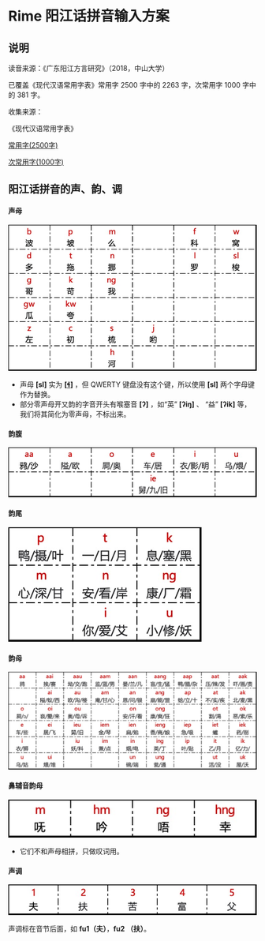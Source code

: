# Rime 阳江话拼音输入方案

## 说明

读音来源：《广东阳江方言研究》（2018，中山大学）

已覆盖《现代汉语常用字表》常用字 2500 字中的 2263 字，次常用字 1000 字中的 381 字。

收集来源：

《现代汉语常用字表》

[常用字(2500字)](https://www.zdic.net/zd/zb/cc1/)  

[次常用字(1000字)](https://www.zdic.net/zd/zb/cc2/)



## 阳江话拼音的声、韵、调

#### 声母

![声母](./images/001.jpg)

-  声母 **[sl]** 实为 **[[ɬ](https://zh.wikipedia.org/wiki/清齒齦邊擦音)]** ，但 QWERTY 键盘没有这个键，所以使用 **[sl]** 两个字母键作为替换。
- 部分零声母开又韵的字音开头有喉塞音 **[ʔ]** ，如“英” **[ʔiŋ]** 、 “益” **[ʔik]** 等，我们将其简化为零声母，不标出来。

#### 韵腹

![韵腹](./images/002.jpg)

#### 韵尾

![韵尾](./images/003.jpg)

#### 韵母

![鼻辅音韵母](./images/004.jpg)



#### 鼻辅音韵母

![鼻辅音韵母](./images/005.jpg)

- 它们不和声母相拼，只做叹词用。

#### 声调

![声调](./images/006.jpg)

声调标在音节后面，如 **fu1（夫）**，**fu2 （扶）**。
